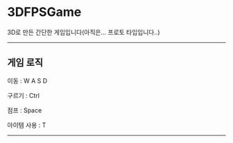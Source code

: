 # 3DFPSGame
3D로 만든 간단한 게임입니다(아직은... 프로토 타입입니다..)

----
## 게임 로직

이동 : W A S D

구르기 : Ctrl

점프 : Space

아이템 사용 : T

----
